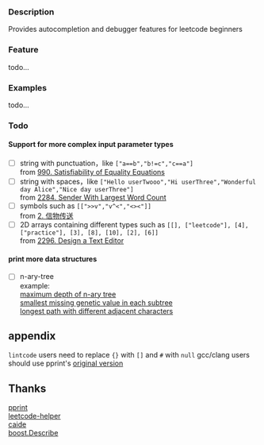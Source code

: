 ### Description

Provides autocompletion and debugger features for leetcode beginners 

### Feature
todo...

### Examples
todo...

### Todo

#### Support for more complex input parameter types

- [ ] string with punctuation，like `["a==b","b!=c","c==a"]`   
from [990. Satisfiability of Equality Equations](https://leetcode.com/problems/satisfiability-of-equality-equations/)
- [ ] string with spaces，like `["Hello userTwooo","Hi userThree","Wonderful day Alice","Nice day userThree"]`   
from [2284. Sender With Largest Word Count](https://leetcode.com/problems/sender-with-largest-word-count/)
- [ ] symbols such as `[[">>v","v^<","<><"]]`   
from [2. 信物传送 ](https://leetcode.cn/contest/season/2022-spring/problems/6UEx57/)
- [ ] 2D arrays containing different types such as `[[], ["leetcode"], [4], ["practice"], [3], [8], [10], [2], [6]]`   
from  [2296. Design a Text Editor](https://leetcode.com/problems/design-a-text-editor/)

#### print more data structures
- [ ] n-ary-tree  
example:  
[maximum depth of n-ary tree](https://leetcode-cn.com/problems/maximum-depth-of-n-ary-tree/)    
[smallest missing genetic value in each subtree](https://leetcode-cn.com/problems/smallest-missing-genetic-value-in-each-subtree/)   
[longest path with different adjacent characters](https://leetcode-cn.com/problems/longest-path-with-different-adjacent-characters/)  
  
## appendix
`lintcode` users need to replace `{}` with `[]` and `#` with `null`
gcc/clang users should use pprint's [original version](https://github.com/louisdx/cxx-prettyprint/blob/master/prettyprint.hpp)

## Thanks
[pprint](https://louisdx.github.io/cxx-prettyprint/)  
[leetcode-helper](https://github.com/luckystone60/leetcode-helper)  
[caide](https://github.com/slycelote/caide/issues/50)  
[boost.Describe](https://www.boost.org/doc/libs/develop/libs/describe/doc/html/describe.html#example_json_rpc)
